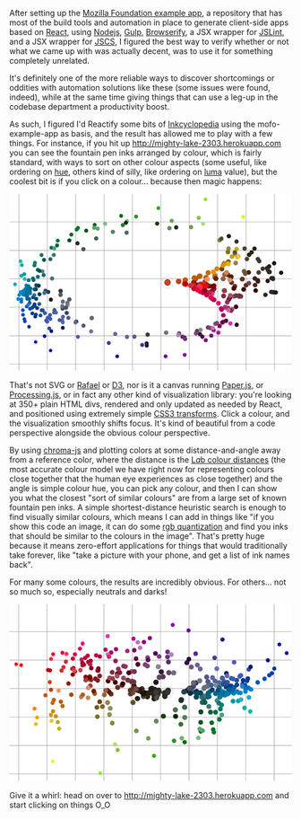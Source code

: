 After setting up the [Mozilla Foundation example app](https://github.com/MozillaFoundation/mofo-example-app), a repository that has most of the build tools and automation in place to generate client-side apps based on [React](http://facebook.github.io/react), using [Nodejs](http://nodejs.org), [Gulp](http://gulpjs.com), [Browserify](http://browserify.org), a JSX wrapper for [JSLint](http://jslint.com), and a JSX wrapper for [JSCS](http://jscs.info), I figured the best way to verify whether or not what we came up with was actually decent, was to use it for something completely unrelated.

It's definitely one of the more reliable ways to discover shortcomings or oddities with automation solutions like these (some issues were found, indeed), while at the same time giving things that can use a leg-up in the codebase department a productivity boost.

As such, I figured I'd Reactify some bits of [Inkcyclopedia](http://inkcyclopedia.org) using the mofo-example-app as basis, and the result has allowed me to play with a few things. For instance, if you hit up http://mighty-lake-2303.herokuapp.com you can see the fountain pen inks arranged by colour, which is fairly standard, with ways to sort on other colour aspects (some useful, like ordering on [hue](http://en.wikipedia.org/wiki/Hue), others kind of silly, like ordering on [luma](http://en.wikipedia.org/wiki/Luma_%28video%29) value), but the coolest bit is if you click on a colour... because then magic  happens:

<img src="/gh-weblog/images/colour-cloud-01.jpg" class="border">

That's not SVG or [Rafael](http://raphaeljs.com) or [D3](http://d3js.org), nor is it a canvas running [Paper.js](http://paperjs.org), or [Processing.js](http://processingjs.org), or in fact any other kind of visualization library: you're looking at 350+ plain HTML divs, rendered and only updated as needed by React, and positioned using extremely simple [CSS3 transforms](http://www.html5rocks.com/en/tutorials/speed/high-performance-animations). Click a colour, and the visualization smoothly shifts focus. It's kind of beautiful from a code perspective alongside the obvious colour perspective.

By using [chroma-js](https://www.npmjs.com/package/chroma-js) and plotting colors at some distance-and-angle away from a reference color, where the distance is the [L*a*b colour distances](http://en.wikipedia.org/wiki/Lab_color_space) (the most accurate colour model we have right now for representing colours close together that the human eye experiences as close together) and the angle is simple colour hue, you can pick any colour, and then I can show you what the closest "sort of similar colours" are from a large set of known fountain pen inks. A simple shortest-distance heuristic search is enough to find visually similar colours, which means I can add in things like "if you show this code an image, it can do some [rgb quantization](https://github.com/leeoniya/RgbQuant.js/tree/master) and find you inks that should be similar to the colours in the image". That's pretty huge because it means zero-effort applications for things that would traditionally take forever, like "take a picture with your phone, and get a list of ink names back".

For many some colours, the results are incredibly obvious. For others... not so much so, especially neutrals and darks!

<img src="/gh-weblog/images/colour-cloud-02.jpg" class="border">

Give it a whirl: head on over to http://mighty-lake-2303.herokuapp.com and start clicking on things O_O